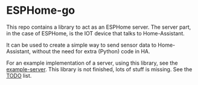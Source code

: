 # ESPHome-go
This repo contains a library to act as an ESPHome server.
The server part, in the case of ESPHome, is the IOT device that talks to Home-Assistant.

It can be used to create a simple way to send sensor data to Home-Assistant, 
without the need for extra (Python) code in HA.

For an example implementation of a server, using this library, see the [example-server](cmd/example-server/example-server.go).
This library is not finished, lots of stuff is missing. See the [TODO](TODO.md) list.
